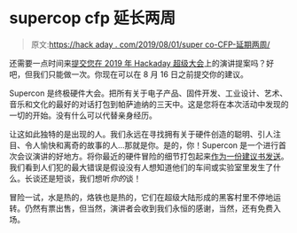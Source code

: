 # supercop cfp 延长两周

> 原文:[https://hack aday . com/2019/08/01/super co-CFP-延期两周/](https://hackaday.com/2019/08/01/supercon-cfp-extended-by-two-weeks/)

还需要一点时间来[提交您在 2019 年 Hackaday 超级大会](https://www.jotform.com/form/83455932567165)上的演讲提案吗？好吧，但我们只能做一次。你现在可以在 8 月 16 日之前提交你的建议。

Supercon 是终极硬件大会。把所有关于电子产品、固件开发、工业设计、艺术、音乐和文化的最好的对话打包到帕萨迪纳的三天中。这是您将在本次活动中发现的一切的开始。没有什么可以代替亲身经历。

让这如此独特的是出现的人。我们永远在寻找拥有关于硬件创造的聪明、引人注目、令人愉快和离奇的故事的人…那就是你。是的，你！Supercon 是一个进行首次会议演讲的好地方。将你最近的硬件冒险的细节打包起来[作为一份建议书发送](https://www.jotform.com/form/83455932567165)。我们看到人们犯的最大错误是假设没有人想知道他们的车间或实验室里发生了什么。长谈还是短谈，我们想听*你的*谈！

冒险一试，水是热的，烙铁也是热的，它们在超级大陆形成的黑客村里不停地运转。仍然有票出售，但当然，演讲者会收到我们永恒的感谢，当然，还有免费入场。